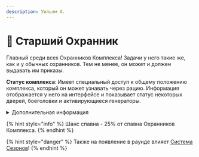 ```yaml
---
description: Уильям А.
---
```


# 💂 Старший Охранник

Главный среди всех Охранников Комплекса! Задачи у него такие же, как и у обычных охранников. Тем не менее, он может и должен выдавать им приказы.

**Статус комплекса**: Имеет специальный доступ к общему положению комплекса, который он может узнавать через рацию. Информация отображается у него на интерфейсе и показывает статус некоторых дверей, боеголовки и активирующиеся генераторы.

<details>

<summary>Дополнительная информация</summary>

* **Класс**: Рядовой МОГ
* **Оружие**: АК
* **Уровень доступа**: Карта Рядового МОГ
* **Броня**: Боевая броня
* **Особое снаряжение**: Отсутствует

</details>

{% hint style="info" %}
Шанс спавна - 25% от спавна Охранников Комплекса.
{% endhint %}

{% hint style="danger" %}
Также на появление в раунде влияет [Система Сезонов](../../server-systems/seasons-system.md)!
{% endhint %}
